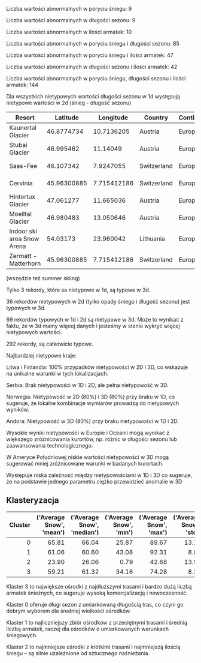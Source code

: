 Liczba wartości abnormalnych w poryciu śniegu: 9

Liczba wartości abnormalnych w długości sezonu: 9

Liczba wartości abnormalnych w ilości armatek: 10

Liczba wartości abnormalnych w poryciu śniegu i długości sezonu: 85

Liczba wartości abnormalnych w poryciu śniegu i ilości armatek: 47

Liczba wartości abnormalnych w długości sezonu i ilości armatek: 42

Liczba wartości abnormalnych w poryciu śniegu, długości sezonu i ilości armatek: 144

Dla wszystkich nietypowych wartości długości sezonu w 1d występują nietypowe wartości w 2d (śnieg - długość sezonu)

|Resort                   |Latitude   |Longitude  |Country    |Continent|Season          |
|-------------------------|-----------|-----------|-----------|------|----------------|
|Kaunertal Glacier        |46.8774734 |10.7136205 |Austria    |Europe|September - June|
|Stubai Glacier           |46.995462  |11.14049   |Austria    |Europe|September - June|
|Saas-Fee                 |46.107342  |7.9247055  |Switzerland|Europe|July - April    |
|Cervinia                 |45.96300885|7.715412186|Switzerland|Europe|Year-round      |
|Hintertux Glacier        |47.061277  |11.665036  |Austria    |Europe|Year-round      |
|Moelltal Glacier         |46.980483  |13.050646  |Austria    |Europe|June - May      |
|Indoor ski area Snow Arena|54.03173   |23.960042  |Lithuania  |Europe|Year-round      |
|Zermatt - Matterhorn     |45.96300885|7.715412186|Switzerland|Europe|Year-round      |
(wszędzie też summer skiing)

Tylko 3 rekordy, które sa nietypowe w 1d, są typowe w 3d.

36 rekordów nietypowych w 2d (tylko opady śniegu i długość sezonu) jest typowych w 3d.

69 rekordów typowych w 1d i 2d są nietypowe w 3d. Może to wynikać z faktu, że w 3d mamy więcej danych i jesteśmy w stanie wykryć więcej nietypowych wartości.

292 rekordy, są całkowicie typowe.

Najbardziej nietypowe kraje:

Litwa i Finlandia: 100% przypadków nietypowości w 2D i 3D, co wskazuje na unikalne warunki w tych lokalizacjach.

Serbia: Brak nietypowości w 1D i 2D, ale pełna nietypowość w 3D.

Norwegia: Nietypowość w 2D (80%) i 3D (80%) przy braku w 1D, co sugeruje, że lokalne kombinacje wymiarów prowadzą do nietypowych wyników.

Andora: Nietypowość w 3D (80%) przy braku nietypowości w 1D i 2D.

Wysokie wyniki nietypowości w Europie i Oceanii mogą wynikać z większego zróżnicowania kurortów, np. różnic w długości sezonu lub zaawansowania technologicznego.

W Ameryce Południowej niskie wartości nietypowości w 3D mogą sugerować mniej zróżnicowane warunki w badanych kurortach.

Występuje niska zależność między nietypowościami w 1D i 3D co sugeruje, że na podstawie jednego parametru ciężko przewidzieć anomalie w 3D

## Klasteryzacja

|   Cluster | ('Average Snow', 'mean') | ('Average Snow', 'median') |   ('Average Snow', 'min') |   ('Average Snow', 'max') |   ('Average Snow', 'std') |   ('Average Snow', 'count') |   ('Season Length', 'mean') |   ('Season Length', 'median') |   ('Season Length', 'min') |   ('Season Length', 'max') |   ('Season Length', 'std') |   ('Season Length', 'count') |   ('Snow cannons', 'mean') |   ('Snow cannons', 'median') |   ('Snow cannons', 'min') |   ('Snow cannons', 'max') |   ('Snow cannons', 'std') |   ('Snow cannons', 'count') |
|----------:|-------------------------:|---------------------------:|--------------------------:|--------------------------:|--------------------------:|----------------------------:|----------------------------:|------------------------------:|---------------------------:|---------------------------:|---------------------------:|-----------------------------:|---------------------------:|-----------------------------:|--------------------------:|--------------------------:|--------------------------:|----------------------------:|
|         0 |                    65.81 |                      66.04 |                     25.87 |                     89.67 |                     13.79 |                          54 |                      217.52 |                           182 |                        181 |                        365 |                      54.91 |                           54 |                     132.17 |                          9   |                         0 |                      1060 |                    242.62 |                          54 |
|         1 |                    61.06 |                      60.60 |                     43.08 |                     92.31 |                      8.81 |                         325 |                      124.06 |                           121 |                         30 |                        151 |                      23.54 |                          325 |                     100.82 |                         10   |                         0 |                       747 |                    170.04 |                         325 |
|         2 |                    23.90 |                      26.06 |                      0.79 |                     42.68 |                     13.93 |                          62 |                      121.47 |                           121 |                         30 |                        181 |                      30.15 |                           62 |                     134.03 |                         60.5 |                         0 |                       793 |                    182.26 |                          62 |
|         3 |                    59.21 |                      61.32 |                     34.16 |                     74.28 |                      8.37 |                          30 |                      148.03 |                           151 |                        121 |                        182 |                      25.39 |                           30 |                    1358.87 |                       1074   |                       750 |                      2383 |                    577.96 |                          30 |


Klaster 3 to największe ośrodki z najdłuższymi trasami i bardzo dużą liczbą armatek śnieżnych, co sugeruje wysoką komercjalizację i nowoczesność.

Klaster 0 oferuje długi sezon z umiarkowaną długością tras, co czyni go dobrym wyborem dla średniej wielkości ośrodków.

Klaster 1 to najliczniejszy zbiór ośrodków z przeciętnymi trasami i średnią liczbą armatek, raczej dla ośrodków o umiarkowanych warunkach śniegowych.

Klaster 2 to najmniejsze ośrodki z krótkimi trasami i najmniejszą ilością śniegu – są silnie uzależnione od sztucznego naśnieżania.
